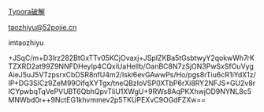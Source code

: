 [Typora破解](https://www.bilibili.com/read/cv15586128/)

taozhiyu@52pojie.cn

imtaozhiyu

+JSqC/m+D3Irz282BtGxTTv05KCjOvaxj+JSpIZKBa5tGsbtwyY2qokwWh7rKTZXRD2at99Z9NNFDHeyIp4CQxiUaHellb/OanBC8N7zSjON3PwSxSfOuVygAieJ5uJ5VTzpsrxCbDSR8nfU4m2/lski6evGAwwPs/Ho/pgs8rTiu6cR1iYdX1z/IP+DG3SlCz9ZeM99OifqXYTgx/tneQBzIoVSP0XTbP6rXi8RY2NFJS+GU2v8rICYpwbqTqVePVUBT6QbhQpvTliU1XWgU+9RWs8AqPKXhwjOD9NYNL8c5MNWbd0r++9NctEG1khvmmev2p5TKUPEXvC9OGdFZXw==